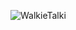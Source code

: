 ![WalkieTalki](https://user-images.githubusercontent.com/78685271/177789308-0577a55d-7cc8-4ca9-b005-a83dc07e6b9e.png)

